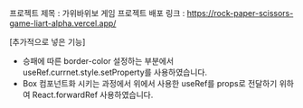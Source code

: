 프로젝트 제목 : 가위바위보 게임
프로젝트 배포 링크 : https://rock-paper-scissors-game-liart-alpha.vercel.app/

[추가적으로 넣은 기능]
  - 승패에 따른 border-color 설정하는 부분에서 useRef.currnet.style.setProperty를 사용하였습니다.
  - Box 컴포넌트화 시키는 과정에서 위에서 사용한 useRef를 props로 전달하기 위하여 React.forwardRef 사용하였습니다.
